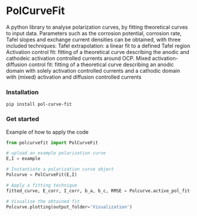 # PolCurveFit
A python library to analyse polarization curves, by fitting theoretical curves to input data. Parameters such as the corrosion potential, corrosion rate, Tafel slopes and exchange current densities can be obtained, with three included techniques:
Tafel extrapolation: a linear fit to a defined Tafel region
Activation control fit: fitting of a theoretical curve describing the anodic and cathodeic activation controlled currents around OCP.
Mixed activation-diffusion control fit: fitting of a theoretical curve describing an anodic domain with solely activation controlled currents and a cathodic domain with (mixed) activation and diffusion controlled currents

### Installation
```
pip install pol-curve-fit
```

### Get started
Example of how to apply the code

```Python
from polcurvefit import PolCurveFit

# upload an example polarization curve
E,I = example

# Instantiate a polarization curve object
Polcurve = PolCurveFit(E,I)

# Apply a fitting technique
fitted_curve, E_corr, I_corr, b_a, b_c, RMSE = Polcurve.active_pol_fit(window=[-0.4,0.04], i_corr_guess = 10*-2)

# Visualise the obtained fit
Polcurve.plotting(output_folder='Visualization')
```